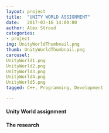 ```yaml
---
layout: project
title:  "UNITY WORLD ASSIGNMENT"
date:   2017-03-16 14:00:00
author: Alex Stroud
categories:
- project
img: UnityWorldThumbnail.png
thumb: UnityWorldThumbnail.png
carousel:
UnityWorld1.png
UnityWorld2.png
UnityWorld3.png
UnityWorld4.png
UnityWorld5.png
tagged: C++, Programming, Development

---
```


#### Unity World assignment




#### The research

